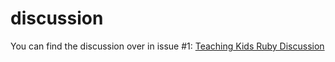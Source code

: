 discussion
==========

You can find the discussion over in issue #1: [Teaching Kids Ruby Discussion](https://github.com/teaching-kids-ruby/discussion/issues/1)

